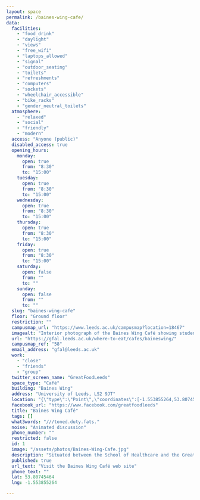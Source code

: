 ```yaml
---
layout: space
permalink: /baines-wing-cafe/
data:
  facilities:
    - "food_drink"
    - "daylight"
    - "views"
    - "free_wifi"
    - "laptops_allowed"
    - "signal"
    - "outdoor_seating"
    - "toilets"
    - "refreshments"
    - "computers"
    - "sockets"
    - "wheelchair_accessible"
    - "bike_racks"
    - "gender_neutral_toilets"
  atmosphere:
    - "relaxed"
    - "social"
    - "friendly"
    - "modern"
  access: "Anyone (public)"
  disabled_access: true
  opening_hours:
    monday:
      open: true
      from: "8:30"
      to: "15:00"
    tuesday:
      open: true
      from: "8:30"
      to: "15:00"
    wednesday:
      open: true
      from: "8:30"
      to: "15:00"
    thursday:
      open: true
      from: "8:30"
      to: "15:00"
    friday:
      open: true
      from: "8:30"
      to: "15:00"
    saturday:
      open: false
      from: ""
      to: ""
    sunday:
      open: false
      from: ""
      to: ""
  slug: "baines-wing-cafe"
  floor: "Ground floor"
  restriction: ""
  campusmap_url: "https://www.leeds.ac.uk/campusmap?location=18467"
  imagealt: "Interior photograph of the Baines Wing Café showing students seated at a round table in front of the serving area and chiller cabinets"
  url: "https://gfal.leeds.ac.uk/where-to-eat/cafes/baineswing/"
  campusmap_ref: "58"
  email_address: "gfal@leeds.ac.uk"
  work:
    - "close"
    - "friends"
    - "group"
  twitter_screen_name: "GreatFoodLeeds"
  space_type: "Café"
  building: "Baines Wing"
  address: "University of Leeds, LS2 9JT"
  location: "{\"type\":\"Point\",\"coordinates\":[-1.553855264,53.80745464]}"
  facebook_url: "https://www.facebook.com/greatfoodleeds"
  title: "Baines Wing Café"
  tags: []
  what3words: "///toned.duty.fats."
  noise: "Animated discussion"
  phone_number: ""
  restricted: false
  id: 1
  image: "/assets/photos/Baines-Wing-Cafe.jpg"
  description: "Situated between the School of Healthcare and the Great Hall, Baines Wing Café has a large seating area including its own secluded courtyard which is perfect to enjoy the sunny weather.\n\nMixture of group seating around tables, sofas and some high level desking with 6 workstations."
  published: true
  url_text: "Visit the Baines Wing Café web site"
  phone_text: ""
  lat: 53.80745464
  lng: -1.553855264

---
```

